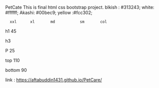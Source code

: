  PetCate
This is final html css bootstrap project.
blkish : #313243;
white: #ffffff;
Akashi: #00bec9;
yellow :#fcc302;


      xxl      xl       md           sm       col
h1             45

h3

P              25



top            110

bottom         90






link  :       https://aftabuddin1431.github.io/PetCare/

